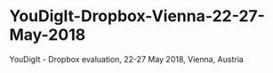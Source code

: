 # YouDigIt-Dropbox-Vienna-22-27-May-2018
YouDigIt - Dropbox evaluation, 22-27 May 2018, Vienna, Austria
